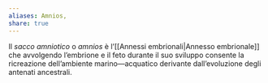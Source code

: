 ```yaml
---
aliases: Amnios,
share: true
---
```

Il *sacco amniotico* o *amnios* è l’[[Annessi embrionali|Annesso embrionale]] che avvolgendo l’embrione e il feto durante il suo sviluppo consente la ricreazione dell’ambiente marino—acquatico derivante dall’evoluzione degli antenati ancestrali.